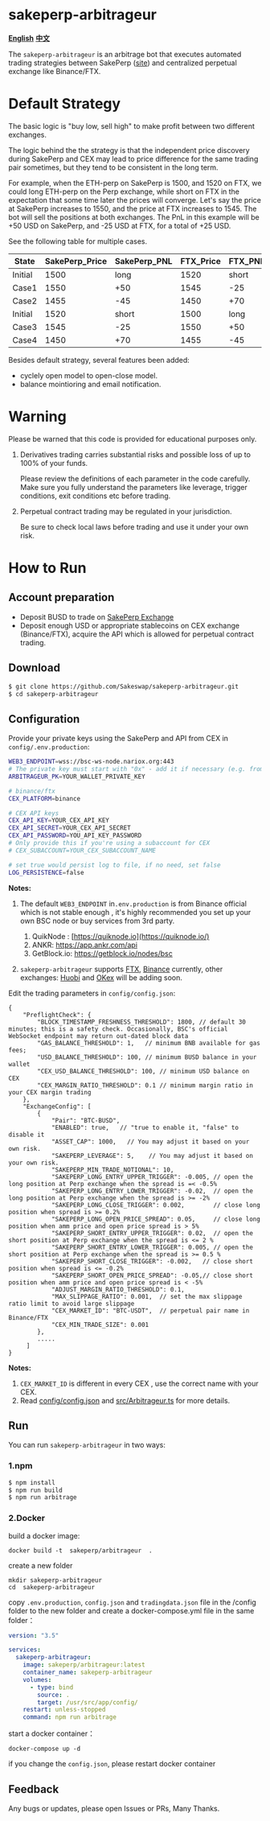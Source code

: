 # sakeperp-arbitrageur

**[English](README.md)** **[中文](README_CN.md)**

The `sakeperp-arbitrageur` is an arbitrage bot that executes automated trading strategies between SakePerp ([site](https://sakeperp.fi/)) and centralized perpetual exchange like Binance/FTX.



# Default Strategy
The basic logic is "buy low, sell high" to make profit between two different exchanges.

The logic behind the the strategy is that the independent price discovery during SakePerp and CEX may lead to price difference for the same trading pair sometimes, but they tend to be consistent in the long term.

For example, when the ETH-perp on SakePerp is 1500, and 1520 on FTX, we could long ETH-perp on the Perp exchange, while short on FTX in the expectation that some time later the prices will converge. Let's say the price at SakePerp increases to 1550, and the price at FTX increases to 1545. The bot will sell the positions at both exchanges. The PnL in this example will be +50 USD on SakePerp, and -25 USD at FTX, for a total of +25 USD.

See the following table for multiple cases.

| State   | SakePerp_Price | SakePerp_PNL | FTX_Price | FTX_PNL | Total_PNL |
| ------- | -------------- | ------------ | --------- | ------- | --------- |
| Initial | 1500           | long         | 1520      | short   |           |
| Case1   | 1550           | +50          | 1545      | -25     | +25       |
| Case2   | 1455           | -45          | 1450      | +70     | +25       |
| Initial | 1520           | short        | 1500      | long    |           |
| Case3   | 1545           | -25          | 1550      | +50     | +25       |
| Case4   | 1450           | +70          | 1455      | -45     | +25       |

Besides default strategy, several features been added:
- cyclely open model to open-close model.
- balance mointioring and email notification.


# Warning

Please be warned that this code is provided for educational purposes only.

1. Derivatives trading carries substantial risks and possible loss of up to 100% of your funds. 

   Please review the definitions of each parameter in the code carefully. Make sure you fully understand the parameters like leverage, trigger conditions, exit conditions etc before trading.

2. Perpetual contract trading may be regulated in your jurisdiction. 

   Be sure to check local laws before trading and use it under your own risk. 

   

# How to Run

## Account preparation 

- Deposit BUSD to trade on [SakePerp Exchange](https://app.sakeperp.fi/mm-pools/)
- Deposit enough USD or appropriate stablecoins on CEX exchange (Binance/FTX), acquire the API which is allowed for perpetual contract trading.

## Download

```bash
$ git clone https://github.com/Sakeswap/sakeperp-arbitrageur.git
$ cd sakeperp-arbitrageur
```

## Configuration

Provide your private keys using the SakePerp and API from CEX in `config/.env.production`:

```bash
WEB3_ENDPOINT=wss://bsc-ws-node.nariox.org:443
# The private key must start with "0x" - add it if necessary (e.g. from private key exported from Metamask)
ARBITRAGEUR_PK=YOUR_WALLET_PRIVATE_KEY

# binance/ftx
CEX_PLATFORM=binance

# CEX API keys
CEX_API_KEY=YOUR_CEX_API_KEY
CEX_API_SECRET=YOUR_CEX_API_SECRET
CEX_API_PASSWORD=YOU_API_KEY_PASSWORD
# Only provide this if you're using a subaccount for CEX
# CEX_SUBACCOUNT=YOUR_CEX_SUBACCOUNT_NAME

# set true would persist log to file, if no need, set false
LOG_PERSISTENCE=false
```
**Notes:**

1. The default `WEB3_ENDPOINT` in`.env.production` is from Binance official which is not stable enough , it's highly recommended you set up your own BSC node or buy services from 3rd party.
   1. QuikNode : [https://quiknode.io](https://quiknode.io/)
   2. ANKR: https://app.ankr.com/api
   3. GetBlock.io: https://getblock.io/nodes/bsc

2.  `sakeperp-arbitrageur` supports [FTX](https://ftx.com/), [Binance](https://www.binance.com/) currently, other exchanges: [Huobi](https://www.huobi.com/) and [OKex](https://www.okex.com/) will be adding soon.



Edit the trading parameters in `config/config.json`:

```
{
    "PreflightCheck": {
        "BLOCK_TIMESTAMP_FRESHNESS_THRESHOLD": 1800, // default 30 minutes; this is a safety check. Occasionally, BSC's official WebSocket endpoint may return out-dated block data
        "GAS_BALANCE_THRESHOLD": 1,   // minimum BNB available for gas fees;
        "USD_BALANCE_THRESHOLD": 100, // minimum BUSD balance in your wallet
        "CEX_USD_BALANCE_THRESHOLD": 100, // minimum USD balance on CEX
        "CEX_MARGIN_RATIO_THRESHOLD": 0.1 // minimum margin ratio in your CEX margin trading
    },
    "ExchangeConfig": [
        {
            "Pair": "BTC-BUSD",
            "ENABLED": true,   // "true to enable it, "false" to disable it
            "ASSET_CAP": 1000,   // You may adjust it based on your own risk.
            "SAKEPERP_LEVERAGE": 5,    // You may adjust it based on your own risk.
            "SAKEPERP_MIN_TRADE_NOTIONAL": 10,
            "SAKEPERP_LONG_ENTRY_UPPER_TRIGGER": -0.005, // open the long position at Perp exchange when the spread is =< -0.5%
            "SAKEPERP_LONG_ENTRY_LOWER_TRIGGER": -0.02,  // open the long position at Perp exchange when the spread is >= -2%  
            "SAKEPERP_LONG_CLOSE_TRIGGER": 0.002,        // close long position when spread is >= 0.2% 
            "SAKEPERP_LONG_OPEN_PRICE_SPREAD": 0.05,     // close long position when amm price and open price spread is > 5%
            "SAKEPERP_SHORT_ENTRY_UPPER_TRIGGER": 0.02,  // open the short position at Perp exchange when the spread is <= 2 %
            "SAKEPERP_SHORT_ENTRY_LOWER_TRIGGER": 0.005, // open the short position at Perp exchange when the spread is >= 0.5 %    
            "SAKEPERP_SHORT_CLOSE_TRIGGER": -0.002,   // close short position when spread is <= -0.2%  
            "SAKEPERP_SHORT_OPEN_PRICE_SPREAD": -0.05,// close short position when amm price and open price spread is < -5% 
            "ADJUST_MARGIN_RATIO_THRESHOLD": 0.1,
            "MAX_SLIPPAGE_RATIO": 0.001,  // set the max slippage ratio limit to avoid large slippage 
            "CEX_MARKET_ID": "BTC-USDT",  // perpetual pair name in Binance/FTX
            "CEX_MIN_TRADE_SIZE": 0.001   
        },
        .....
     ]
}
```

**Notes:**

1. `CEX_MARKET_ID` is different in every CEX , use the correct name with your CEX.
2. Read [config/config.json](https://github.com/Sakeswap/sakeperp-arbitrageur/blob/main/config/config.json) and [src/Arbitrageur.ts](https://github.com/Sakeswap/sakeperp-arbitrageur/blob/main/src/Arbitrageur.ts) for more details.

## Run

You can run `sakeperp-arbitrageur` in two ways:

### 1.npm

```bash
$ npm install
$ npm run build
$ npm run arbitrage
```

### 2.Docker

build a docker image:
```
docker build -t  sakeperp/arbitrageur  .
```

create a new folder
```
mkdir sakeperp-arbitrageur
cd  sakeperp-arbitrageur
```

copy `.env.production`, `config.json` and `tradingdata.json` file in the /config folder to the new folder and create a docker-compose.yml file in the same folder：
```yml
version: "3.5"

services:
  sakeperp-arbitrageur:
    image: sakeperp/arbitrageur:latest
    container_name: sakeperp-arbitrageur
    volumes:
      - type: bind
        source: .
        target: /usr/src/app/config/
    restart: unless-stopped
    command: npm run arbitrage

```

start a docker container：
```
docker-compose up -d
```
if you change the `config.json`, please restart docker container

## Feedback

Any bugs or updates, please open Issues or PRs, Many Thanks.